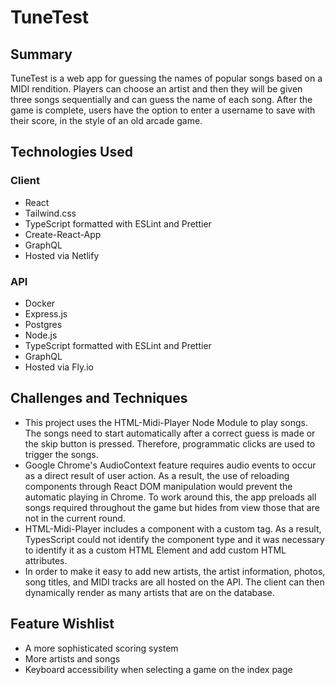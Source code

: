 # TuneTest

## Summary

TuneTest is a web app for guessing the names of popular songs based on a MIDI rendition. Players can choose an artist and then they will be given three songs sequentially and can guess the name of each song. After the game is complete, users have the option to enter a username to save with their score, in the style of an old arcade game.

## Technologies Used

### Client

- React
- Tailwind.css
- TypeScript formatted with ESLint and Prettier
- Create-React-App
- GraphQL
- Hosted via Netlify

### API

- Docker
- Express.js
- Postgres
- Node.js
- TypeScript formatted with ESLint and Prettier
- GraphQL
- Hosted via Fly.io

## Challenges and Techniques

- This project uses the HTML-Midi-Player Node Module to play songs. The songs need to start automatically after a correct guess is made or the skip button is pressed. Therefore, programmatic clicks are used to trigger the songs.
- Google Chrome's AudioContext feature requires audio events to occur as a direct result of user action. As a result, the use of reloading components through React DOM manipulation would prevent the automatic playing in Chrome. To work around this, the app preloads all songs required throughout the game but hides from view those that are not in the current round.
- HTML-Midi-Player includes a component with a custom tag. As a result, TypesScript could not identify the component type and it was necessary to identify it as a custom HTML Element and add custom HTML attributes.
- In order to make it easy to add new artists, the artist information, photos, song titles, and MIDI tracks are all hosted on the API. The client can then dynamically render as many artists that are on the database.

## Feature Wishlist

- A more sophisticated scoring system
- More artists and songs
- Keyboard accessibility when selecting a game on the index page

<!--
This is the client side of the application and it uses CreateReactApp. The API, also hosted here on GitHub, uses Express.js with a Postgres database. GraphQL is used to communication between the frontend and the backend. TypeScript is used throughout the project over JavaScript to eliminated errors and ESlint and Prettier make the code readable and consisten throughout the project. -->

<!--
    Using a React Hook to programatically click play after the DOM Manipulation of a React Hook would be prevented by Google Chrome's AudioContext requirement of user action.

    The guessing game component always pre-loads the next song but hides it from view.
    This allows a successful user guess to programatically trigger the playing of the next song. -->
